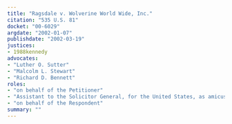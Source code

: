 ```yaml
---
title: "Ragsdale v. Wolverine World Wide, Inc."
citation: "535 U.S. 81"
docket: "00-6029"
argdate: "2002-01-07"
publishdate: "2002-03-19"
justices:
- 1988kennedy
advocates:
- "Luther O. Sutter"
- "Malcolm L. Stewart"
- "Richard D. Bennett"
roles:
- "on behalf of the Petitioner"
- "Assistant to the Solicitor General, for the United States, as amicus curiae, supporting the Petitioner"
- "on behalf of the Respondent"
summary: ""
---
```


